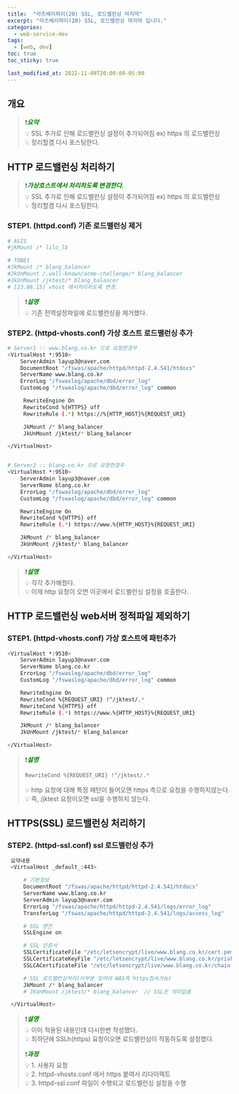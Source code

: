 ```yaml
---
title:  "라즈베리파이(20) SSL, 로드밸런싱 마지막"
excerpt: "라즈베리파이(20) SSL, 로드밸런싱 마지막 입니다."
categories:
  - web-service-dev
tags:
  - [web, dev]
toc: true
toc_sticky: true

last_modified_at: 2022-11-09T20:00:00-05:00
---
```


## 개요
> ❗<span style="color:green"><I><b>요약</b></I></span>      
> 💡 SSL 추가로 인해 로드밸런싱 설정이 추가되어짐 ex) https 의 로드밸런싱  
> 💡 정리할겸 다시 포스팅한다.  


## HTTP 로드밸런싱 처리하기
> ❗<span style="color:green"><I><b>가상호스트에서 처리하도록 변경한다.</b></I></span>      
> 💡 SSL 추가로 인해 로드밸런싱 설정이 추가되어짐 ex) https 의 로드밸런싱  
> 💡 정리할겸 다시 포스팅한다.  


### STEP1. (httpd.conf) 기존 로드밸런싱 제거
```bash
# ASIS
#jkMount /* lilo_lb

# TOBE1
#JkMount /* blang_balancer
#JkUnMount /.well-known/acme-challenge/* blang_balancer
#JkUnMount /jktest/* blang_balancer
# [23.08.15] vhost 에서처리하도록 변경.

```
   
> ❗<span style="color:green"><I><b>설명</b></I></span>      
> 💡 기존 전역설정파일에 로드밸런싱을 제거했다. 
  
   
### STEP2. (httpd-vhosts.conf) 가상 호스트 로드밸런싱 추가
```bash
# Server1 :: www.blang.co.kr 으로 요청한경우
<VirtualHost *:9510>
    ServerAdmin layup3@naver.com
    DocumentRoot "/fswas/apache/httpd/httpd-2.4.541/htdocs"
    ServerName www.blang.co.kr
    ErrorLog "/fswaslog/apache/dbd/error_log"
    CustomLog "/fswaslog/apache/dbd/error_log" common

     RewriteEngine On
     RewriteCond %{HTTPS} off
     RewriteRule (.*) https://%{HTTP_HOST}%{REQUEST_URI}

     JkMount /* blang_balancer
     JkUnMount /jktest/* blang_balancer

</VirtualHost>


# Server2 :: blang.co.kr 으로 요청한경우
<VirtualHost *:9510>
    ServerAdmin layup3@naver.com
    ServerName blang.co.kr
    ErrorLog "/fswaslog/apache/dbd/error_log"
    CustomLog "/fswaslog/apache/dbd/error_log" common

    RewriteEngine On
    RewriteCond %{HTTPS} off
    RewriteRule (.*) https://www.%{HTTP_HOST}%{REQUEST_URI}

    JkMount /* blang_balancer
    JkUnMount /jktest/* blang_balancer

</VirtualHost>

```
   
> ❗<span style="color:green"><I><b>설명</b></I></span>      
> 💡 각각 추가해줬다.  
> 💡 이제 http 요청이 오면 이곳에서 로드밸런싱 설정을 호출한다. 


## HTTP 로드밸런싱 web서버 정적파일 제외하기
### STEP1. (httpd-vhosts.conf) 가상 호스트에 패턴추가
```bash
<VirtualHost *:9510>
    ServerAdmin layup3@naver.com
    ServerName blang.co.kr
    ErrorLog "/fswaslog/apache/dbd/error_log"
    CustomLog "/fswaslog/apache/dbd/error_log" common

    RewriteEngine On
    RewriteCond %{REQUEST_URI} !^/jktest/.*
    RewriteCond %{HTTPS} off
    RewriteRule (.*) https://www.%{HTTP_HOST}%{REQUEST_URI}

    JkMount /* blang_balancer
    JkUnMount /jktest/* blang_balancer

</VirtualHost>

```

> ❗<span style="color:green"><I><b>설명</b></I></span>     
>      
> ```bash
> RewriteCond %{REQUEST_URI} !^/jktest/.*
> ``` 
>  
> 💡 http 요청에 대해 특정 패턴이 들어오면 https 측으로 요청을 수행하지않는다.    
> 💡 즉, /jktest 요청이오면 ssl을 수행하지 않는다.  


## HTTPS(SSL) 로드밸런싱 처리하기
### STEP2. (httpd-ssl.conf) ssl 로드밸런싱 추가

```bash
 요약내용
 <VirtualHost _default_:443>

     # 기본정보
     DocumentRoot "/fswas/apache/httpd/httpd-2.4.541/htdocs"
     ServerName www.blang.co.kr
     ServerAdmin layup3@naver.com
     ErrorLog "/fswas/apache/httpd/httpd-2.4.541/logs/error_log"
     TransferLog "/fswas/apache/httpd/httpd-2.4.541/logs/access_log"

     # SSL 엔진
     SSLEngine on

     # SSL 인증서
     SSLCertificateFile "/etc/letsencrypt/live/www.blang.co.kr/cert.pem"
     SSLCertificateKeyFile "/etc/letsencrypt/live/www.blang.co.kr/privkey.pem"
     SSLCACertificateFile "/etc/letsencrypt/live/www.blang.co.kr/chain.pem"

     # SSL 로드밸런싱처리(이부분 있어야 WAS측 https접속가능)
     JkMount /* blang_balancer
     # JkUnMount /jktest/* blang_balancer  // SSL은 의미없음

 </VirtualHost>


```

> ❗<span style="color:green"><I><b>설명</b></I></span>      
> 💡 이미 적용된 내용인데 다시한번 작성했다.   
> 💡 최하단에 SSLh(https) 요청이오면 로드밸런싱이 작동하도록 설정했다.
> 
> ❗<span style="color:green"><I><b>과정</b></I></span>      
> 💡 1. 사용자 요청   
> 💡 2. httpd-vhosts.conf 에서 https 붙여서 리다이렉트    
> 💡 3. httpd-ssl.conf 파일이 수행되고 로드밸런싱 설정을 수행   


